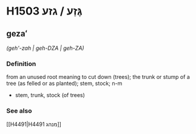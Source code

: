 # H1503 גֶּזַע / גזע

## gezaʻ

_(geh'-zah | ɡeh-DZA | ɡeh-ZA)_

### Definition

from an unused root meaning to cut down (trees); the trunk or stump of a tree (as felled or as planted); stem, stock; n-m

- stem, trunk, stock (of trees)

### See also

[[H4491|H4491 מנהג]]
